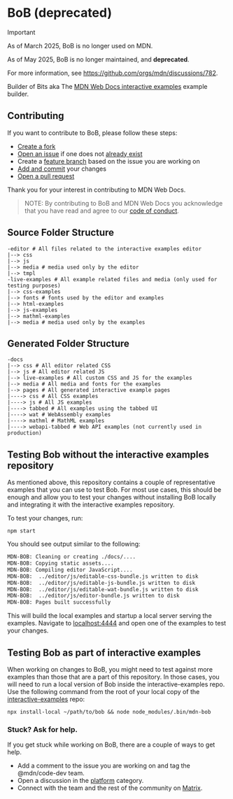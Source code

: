 # BoB (deprecated)

> [!IMPORTANT]
> As of March 2025, BoB is no longer used on MDN.
>
> As of May 2025, BoB is no longer maintained, and **deprecated**.
>
> For more information, see <https://github.com/orgs/mdn/discussions/782>.

Builder of Bits aka The [MDN Web Docs interactive examples](https://github.com/mdn/interactive-examples) example builder.

## Contributing

If you want to contribute to BoB, please follow these steps:

- [Create a fork](https://docs.github.com/en/get-started/quickstart/contributing-to-projects#forking-a-repository)
- [Open an issue](https://docs.github.com/en/issues/tracking-your-work-with-issues/creating-an-issue) if one does not [already exist](https://github.com/mdn/bob/issues)
- Create a [feature branch](https://www.atlassian.com/git/tutorials/comparing-workflows/feature-branch-workflow) based on the issue you are working on
- [Add and commit](https://docs.github.com/en/get-started/quickstart/contributing-to-projects#making-and-pushing-changes) your changes
- [Open a pull request](https://docs.github.com/en/get-started/quickstart/contributing-to-projects#making-a-pull-request)

Thank you for your interest in contributing to MDN Web Docs.

> NOTE: By contributing to BoB and MDN Web Docs you acknowledge that you have read and agree to our [code of conduct](./CODE_OF_CONDUCT.md).

## Source Folder Structure

```
-editor # All files related to the interactive examples editor
|--> css
|--> js
|--> media # media used only by the editor
|--> tmpl
-live-examples # All example related files and media (only used for testing purposes)
|--> css-examples
|--> fonts # fonts used by the editor and examples
|--> html-examples
|--> js-examples
|--> mathml-examples
|--> media # media used only by the examples
```

## Generated Folder Structure

```
-docs
|--> css # All editor related CSS
|--> js # All editor related JS
|--> live-examples # All custom CSS and JS for the examples
|--> media # All media and fonts for the examples
|--> pages # All generated interactive example pages
|----> css # All CSS examples
|----> js # All JS examples
|----> tabbed # All examples using the tabbed UI
|----> wat # WebAssembly examples
|----> mathml # MathML examples
|----> webapi-tabbed # Web API examples (not currently used in production)
```

## Testing Bob without the interactive examples repository

As mentioned above, this repository contains a couple of representative examples that you can use to test Bob. For most use cases, this should be enough and allow you to test your changes without installing BoB locally and integrating it with the interactive examples repository.

To test your changes, run:

```
npm start
```

You should see output similar to the following:

```bash
MDN-BOB: Cleaning or creating ./docs/....
MDN-BOB: Copying static assets....
MDN-BOB: Compiling editor JavaScript....
MDN-BOB:  ../editor/js/editable-css-bundle.js written to disk
MDN-BOB:  ../editor/js/editable-js-bundle.js written to disk
MDN-BOB:  ../editor/js/editable-wat-bundle.js written to disk
MDN-BOB:  ../editor/js/editor-bundle.js written to disk
MDN-BOB: Pages built successfully
```

This will build the local examples and startup a local server serving the examples. Navigate to [localhost:4444](http://127.0.0.1:4444/) and open one of the examples to test your changes.

## Testing Bob as part of interactive examples

When working on changes to BoB, you might need to test against more examples than those that are a part of this repository. In those cases, you will need to run a local version of Bob inside the interactive-examples repo. Use the following command from the root of your local copy of the [interactive-examples](https://github.com/mdn/interactive-examples) repo:

```
npx install-local ~/path/to/bob && node node_modules/.bin/mdn-bob
```

### Stuck? Ask for help.

If you get stuck while working on BoB, there are a couple of ways to get help.

- Add a comment to the issue you are working on and tag the @mdn/code-dev team.
- Open a discussion in the [platform](https://github.com/orgs/mdn/discussions/categories/platform) category.
- Connect with the team and the rest of the community on [Matrix](https://chat.mozilla.org/#/room/#mdn:mozilla.org).

